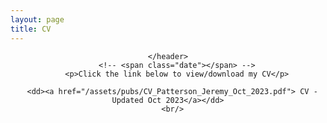 ```yaml
---
layout: page
title: CV
---
```


<!-- Google tag (gtag.js) -->
<script async src="https://www.googletagmanager.com/gtag/js?id=G-QQLNFGW8CP"></script>
<script>
  window.dataLayer = window.dataLayer || [];
  function gtag(){dataLayer.push(arguments);}
  gtag('js', new Date());

  gtag('config', 'G-QQLNFGW8CP');
</script>

<!-- Post -->
<section class="post">
    <header class="major">

    </header>
        <!-- <span class="date"></span> -->
        <p>Click the link below to view/download my CV</p>

      <dd><a href="/assets/pubs/CV_Patterson_Jeremy_Oct_2023.pdf"> CV - Updated Oct 2023</a></dd>
      <br/>

      
</section>

